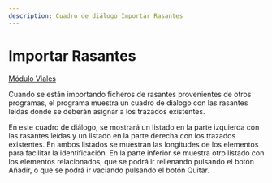 ```yaml
---
description: Cuadro de diálogo Importar Rasantes
---
```


# Importar Rasantes

[ Módulo Viales](../../../modulo-viales/)

Cuando se están importando ficheros de rasantes provenientes de otros programas, el programa muestra un cuadro de diálogo con las rasantes leídas donde se deberán asignar a los trazados existentes.

En este cuadro de diálogo, se mostrará un listado en la parte izquierda con las rasantes leídas y un listado en la parte derecha con los trazados existentes. En ambos listados se muestran las longitudes de los elementos para facilitar la identificación. En la parte inferior se muestra otro listado con los elementos relacionados, que se podrá ir rellenando pulsando el botón Añadir, o que se podrá ir vaciando pulsando el botón Quitar.

